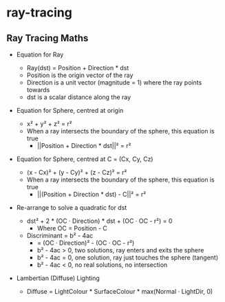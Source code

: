 ﻿# ray-tracing

## Ray Tracing Maths

-   Equation for Ray

    -   Ray(dst) = Position + Direction \* dst
    -   Position is the origin vector of the ray
    -   Direction is a unit vector (magnitude = 1) where the ray points towards
    -   dst is a scalar distance along the ray

-   Equation for Sphere, centred at origin

    -   x² + y² + z² = r²
    -   When a ray intersects the boundary of the sphere, this equation is true
        -   ||Position + Direction \* dst||² = r²

-   Equation for Sphere, centred at C = (Cx, Cy, Cz)

    -   (x - Cx)² + (y - Cy)² + (z - Cz)² = r²
    -   When a ray intersects the boundary of the sphere, this equation is true
        -   ||(Position + Direction \* dst) - C||² = r²

-   Re-arrange to solve a quadratic for dst
    -   dst² + 2 \* (OC · Direction) \* dst + (OC · OC - r²) = 0
        -   Where OC = Position - C
    -   Discriminant = b² - 4ac
        -   = (OC · Direction)² - (OC · OC - r²)
        -   b² - 4ac > 0, two solutions, ray enters and exits the sphere
        -   b² - 4ac = 0, one solution, ray just touches the sphere (tangent)
        -   b² - 4ac < 0, no real solutions, no intersection

-   Lambertian (Diffuse) Lighting
    -   Diffuse = LightColour \* SurfaceColour \* max(Normal · LightDir, 0)